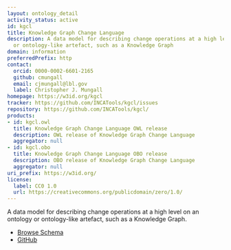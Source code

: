 ```yaml
---
layout: ontology_detail
activity_status: active
id: kgcl
title: Knowledge Graph Change Language
description: A data model for describing change operations at a high level on an ontology
  or ontology-like artefact, such as a Knowledge Graph
domain: information
preferredPrefix: http
contact:
  orcid: 0000-0002-6601-2165
  github: cmungall
  email: cjmungall@lbl.gov
  label: Christopher J. Mungall
homepage: https://w3id.org/kgcl
tracker: https://github.com/INCATools/kgcl/issues
repository: https://github.com/INCATools/kgcl/
products:
- id: kgcl.owl
  title: Knowledge Graph Change Language OWL release
  description: OWL release of Knowledge Graph Change Language
  aggregator: null
- id: kgcl.obo
  title: Knowledge Graph Change Language OBO release
  description: OBO release of Knowledge Graph Change Language
  aggregator: null
uri_prefix: https://w3id.org/
license:
  label: CC0 1.0
  url: https://creativecommons.org/publicdomain/zero/1.0/
---
```


A data model for describing change operations at a high level on an ontology or ontology-like artefact, such as a Knowledge Graph.
* [Browse Schema](https://cmungall.github.io/knowledge-graph-change-language/)
* [GitHub](https://github.com/cmungall/knowledge-graph-change-language)
